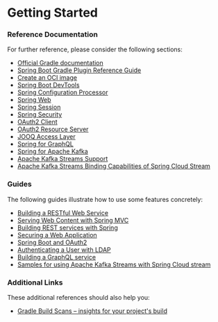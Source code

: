 # Getting Started

### Reference Documentation
For further reference, please consider the following sections:

* [Official Gradle documentation](https://docs.gradle.org)
* [Spring Boot Gradle Plugin Reference Guide](https://docs.spring.io/spring-boot/docs/2.7.11-SNAPSHOT/gradle-plugin/reference/html/)
* [Create an OCI image](https://docs.spring.io/spring-boot/docs/2.7.11-SNAPSHOT/gradle-plugin/reference/html/#build-image)
* [Spring Boot DevTools](https://docs.spring.io/spring-boot/docs/2.7.11-SNAPSHOT/reference/htmlsingle/#using.devtools)
* [Spring Configuration Processor](https://docs.spring.io/spring-boot/docs/2.7.11-SNAPSHOT/reference/htmlsingle/#appendix.configuration-metadata.annotation-processor)
* [Spring Web](https://docs.spring.io/spring-boot/docs/2.7.11-SNAPSHOT/reference/htmlsingle/#web)
* [Spring Session](https://docs.spring.io/spring-session/reference/)
* [Spring Security](https://docs.spring.io/spring-boot/docs/2.7.11-SNAPSHOT/reference/htmlsingle/#web.security)
* [OAuth2 Client](https://docs.spring.io/spring-boot/docs/2.7.11-SNAPSHOT/reference/htmlsingle/#web.security.oauth2.client)
* [OAuth2 Resource Server](https://docs.spring.io/spring-boot/docs/2.7.11-SNAPSHOT/reference/htmlsingle/#web.security.oauth2.server)
* [JOOQ Access Layer](https://docs.spring.io/spring-boot/docs/2.7.11-SNAPSHOT/reference/htmlsingle/#data.sql.jooq)
* [Spring for GraphQL](https://docs.spring.io/spring-boot/docs/2.7.11-SNAPSHOT/reference/html/web.html#web.graphql)
* [Spring for Apache Kafka](https://docs.spring.io/spring-boot/docs/2.7.11-SNAPSHOT/reference/htmlsingle/#messaging.kafka)
* [Apache Kafka Streams Support](https://docs.spring.io/spring-kafka/docs/current/reference/html/#streams-kafka-streams)
* [Apache Kafka Streams Binding Capabilities of Spring Cloud Stream](https://docs.spring.io/spring-cloud-stream/docs/current/reference/htmlsingle/#_kafka_streams_binding_capabilities_of_spring_cloud_stream)

### Guides
The following guides illustrate how to use some features concretely:

* [Building a RESTful Web Service](https://spring.io/guides/gs/rest-service/)
* [Serving Web Content with Spring MVC](https://spring.io/guides/gs/serving-web-content/)
* [Building REST services with Spring](https://spring.io/guides/tutorials/rest/)
* [Securing a Web Application](https://spring.io/guides/gs/securing-web/)
* [Spring Boot and OAuth2](https://spring.io/guides/tutorials/spring-boot-oauth2/)
* [Authenticating a User with LDAP](https://spring.io/guides/gs/authenticating-ldap/)
* [Building a GraphQL service](https://spring.io/guides/gs/graphql-server/)
* [Samples for using Apache Kafka Streams with Spring Cloud stream](https://github.com/spring-cloud/spring-cloud-stream-samples/tree/master/kafka-streams-samples)

### Additional Links
These additional references should also help you:

* [Gradle Build Scans – insights for your project's build](https://scans.gradle.com#gradle)

